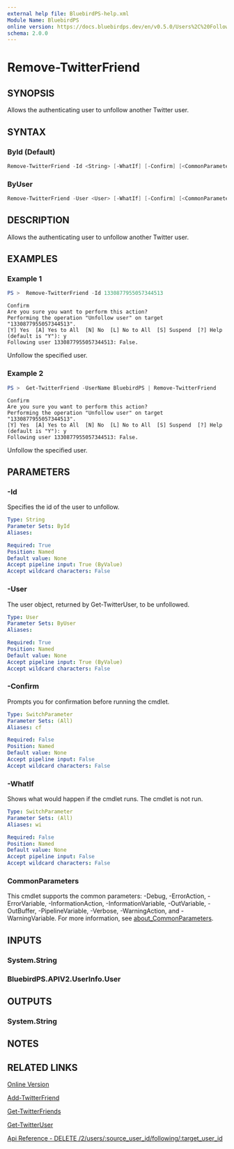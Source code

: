 ```yaml
---
external help file: BluebirdPS-help.xml
Module Name: BluebirdPS
online version: https://docs.bluebirdps.dev/en/v0.5.0/Users%2C%20Followers%2C%20Friends%2C%20and%20Blocks/Remove-TwitterFriend
schema: 2.0.0
---
```


# Remove-TwitterFriend

## SYNOPSIS

Allows the authenticating user to unfollow another Twitter user.

## SYNTAX

### ById (Default)

```powershell
Remove-TwitterFriend -Id <String> [-WhatIf] [-Confirm] [<CommonParameters>]
```

### ByUser

```powershell
Remove-TwitterFriend -User <User> [-WhatIf] [-Confirm] [<CommonParameters>]
```

## DESCRIPTION

Allows the authenticating user to unfollow another Twitter user.

## EXAMPLES

### Example 1

```powershell
PS >  Remove-TwitterFriend -Id 1330877955057344513
```

```text
Confirm
Are you sure you want to perform this action?
Performing the operation "Unfollow user" on target "1330877955057344513".
[Y] Yes  [A] Yes to All  [N] No  [L] No to All  [S] Suspend  [?] Help (default is "Y"): y
Following user 1330877955057344513: False.
```

Unfollow the specified user.

### Example 2

```powershell
PS >  Get-TwitterFriend -UserName BluebirdPS | Remove-TwitterFriend
```

```text
Confirm
Are you sure you want to perform this action?
Performing the operation "Unfollow user" on target "1330877955057344513".
[Y] Yes  [A] Yes to All  [N] No  [L] No to All  [S] Suspend  [?] Help (default is "Y"): y
Following user 1330877955057344513: False.
```

Unfollow the specified user.

## PARAMETERS

### -Id

Specifies the id of the user to unfollow.

```yaml
Type: String
Parameter Sets: ById
Aliases:

Required: True
Position: Named
Default value: None
Accept pipeline input: True (ByValue)
Accept wildcard characters: False
```

### -User

The user object, returned by Get-TwitterUser, to be unfollowed.

```yaml
Type: User
Parameter Sets: ByUser
Aliases:

Required: True
Position: Named
Default value: None
Accept pipeline input: True (ByValue)
Accept wildcard characters: False
```

### -Confirm

Prompts you for confirmation before running the cmdlet.

```yaml
Type: SwitchParameter
Parameter Sets: (All)
Aliases: cf

Required: False
Position: Named
Default value: None
Accept pipeline input: False
Accept wildcard characters: False
```

### -WhatIf

Shows what would happen if the cmdlet runs.
The cmdlet is not run.

```yaml
Type: SwitchParameter
Parameter Sets: (All)
Aliases: wi

Required: False
Position: Named
Default value: None
Accept pipeline input: False
Accept wildcard characters: False
```

### CommonParameters

This cmdlet supports the common parameters: -Debug, -ErrorAction, -ErrorVariable, -InformationAction, -InformationVariable, -OutVariable, -OutBuffer, -PipelineVariable, -Verbose, -WarningAction, and -WarningVariable. For more information, see [about_CommonParameters](http://go.microsoft.com/fwlink/?LinkID=113216).

## INPUTS

### System.String

### BluebirdPS.APIV2.UserInfo.User

## OUTPUTS

### System.String

## NOTES

## RELATED LINKS

[Online Version](https://docs.bluebirdps.dev/en/v0.5.0/Users%2C%20Followers%2C%20Friends%2C%20and%20Blocks/Remove-TwitterFriend)

[Add-TwitterFriend](https://docs.bluebirdps.dev/en/v0.5.0/Users%2C%20Followers%2C%20Friends%2C%20and%20Blocks/Add-TwitterFriend)

[Get-TwitterFriends](https://docs.bluebirdps.dev/en/v0.5.0/Users%2C%20Followers%2C%20Friends%2C%20and%20Blocks/Get-TwitterFriends)

[Get-TwitterUser](https://docs.bluebirdps.dev/en/v0.5.0/Users%2C%20Followers%2C%20Friends%2C%20and%20Blocks/Get-TwitterUser)

[Api Reference - DELETE /2/users/:source_user_id/following/:target_user_id](https://developer.twitter.com/en/docs/twitter-api/users/follows/api-reference/delete-users-source_id-following)
